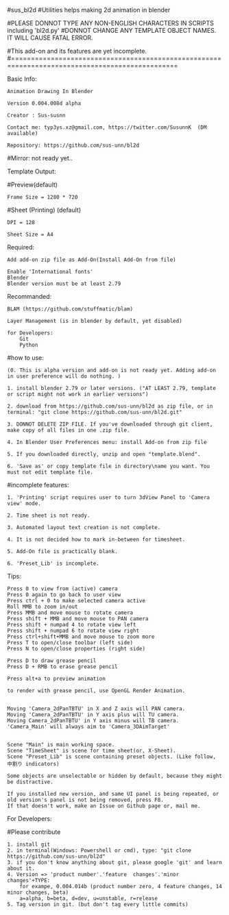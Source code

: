 #sus_bl2d
#Utilities helps making 2d animation in blender

#PLEASE DONNOT TYPE ANY NON-ENGLISH CHARACTERS IN SCRIPTS including 'bl2d.py'
#DONNOT CHANGE ANY TEMPLATE OBJECT NAMES. IT WILL CAUSE FATAL ERROR.

#This add-on and its features are yet incomplete.
#================================================================================================

Basic Info:
	
	Animation Drawing In Blender
	
	Version 0.004.008d alpha
	
	Creator : Sus-susnn
	
	Contact me: typ3ys.xz@gmail.com, https://twitter.com/SusunnK  (DM available)
	
	Repository: https://github.com/sus-unn/bl2d
	
	
#Mirror: not ready yet..

	
	
Template Output:

#Preview(default)

	Frame Size = 1280 * 720
	
#Sheet (Printing) (default)

	DPI = 128
	
	Sheet Size = A4
	

Required:

    Add add-on zip file as Add-On(Install Add-On from file)
    
    Enable 'International fonts'
	Blender 
	Blender version must be at least 2.79
    
Recommanded: 

    BLAM (https://github.com/stuffmatic/blam)
    
    Layer Management (is in blender by default, yet disabled)
	
	for Developers:
		Git
		Python

	
#how to use:

	(0. This is alpha version and add-on is not ready yet. Adding add-on in user preference will do nothing. )
	
	1. install blender 2.79 or later versions. ("AT LEAST 2.79, template or script might not work in earlier versions")
	
	2. download from https://github.com/sus-unn/bl2d as zip file, or in terminal: "git clone https://github.com/sus-unn/bl2d.git"
	
	3. DONNOT DELETE ZIP FILE. If you've downloaded through git client, make copy of all files in one .zip file.
	
	4. In Blender User Preferences menu: install Add-on from zip file
	
	5. If you downloaded directly, unzip and open "template.blend".
	
	6. 'Save as' or copy template file in directory\name you want. You must not edit template file.
	
	
#incomplete features:
	
	1. 'Printing' script requires user to turn 3dView Panel to 'Camera view' mode.
	
	2. Time sheet is not ready.
	
	3. Automated layout text creation is not complete.
	
	4. It is not decided how to mark in-between for timesheet.
	
	5. Add-On file is practically blank.
	
	6. 'Preset_Lib' is incomplete.
	
	



Tips:

	Press 0 to view from (active) camera
	Press 0 again to go back to user view
	Press ctrl + 0 to make selected camera active
	Roll MMB to zoom in/out
	Press MMB and move mouse to rotate camera
	Press shift + MMB and move mouse to PAN camera
	Press shift + numpad 4 to rotate view left
	Press shift + numpad 6 to rotate view right
	Press ctrl+shift+MMB and move mouse to zoom more
	Press T to open/close toolbar (left side)
	Press N to open/close properties (right side)
	
	Press D to draw grease pencil
	Press D + RMB to erase grease pencil
	
	Press alt+a to preview animation
	
	to render with grease pencil, use OpenGL Render Animation.
	
	
	Moving 'Camera_2dPanTBTU' in X and Z axis will PAN camera. 
	Moving 'Camera_2dPanTBTU' in Y axis plus will TU camera.
	Moving Camera_2dPanTBTU' in Y axis minus will TB camera.
	'Camera_Main' will always aim to 'Camera_3DAimTarget'
	
	
	Scene "Main" is main working space.
	Scene "TimeSheet" is scene for time sheet(or, X-Sheet).
	Scene "Preset_Lib" is scene containing preset objects. (Like follow, 中割り indicators)
	
	Some objects are unselectable or hidden by default, because they might be distractive. 
	
	If you installed new version, and same UI panel is being repeated, or old version's panel is not being removed, press F8. 
	If that doesn't work, make an Issue on Github page or, mail me.
	
For Developers:

#Please contribute

	1. install git
	2. in terminal(Windows: Powershell or cmd), type: "git clone https://github.com/sus-unn/bl2d"
	3. if you don't know anything about git, please google 'git' and learn about it.
    4. Version => 'product number'.'feature  changes'.'minor changes'+TYPE:
        for exampe, 0.004.014b (product number zero, 4 feature changes, 14 minor changes, beta)
        a=alpha, b=beta, d=dev, u=unstable, r=release
    5. Tag version in git. (but don't tag every little commits)
